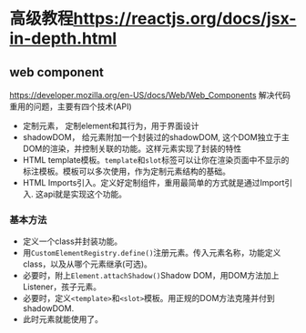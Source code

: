 # 高级教程<https://reactjs.org/docs/jsx-in-depth.html>

## web component

<https://developer.mozilla.org/en-US/docs/Web/Web_Components>
解决代码重用的问题，主要有四个技术(API)

+ 定制元素， 定制element和其行为，用于界面设计
+ shadowDOM， 给元素附加一个封装过的shadowDOM, 这个DOM独立于主DOM的渲染，并控制关联的功能。这样元素实现了封装的特性
+ HTML template模板。`template`和`slot`标签可以让你在渲染页面中不显示的标注模板。模板可以多次使用，作为定制元素结构的基础。
+ HTML Imports引入。定义好定制组件，重用最简单的方式就是通过Import引入. 这api就是实现这个功能。

### 基本方法

+ 定义一个class并封装功能。
+ 用`CustomElementRegistry.define()`注册元素。传入元素名称，功能定义class，以及从哪个元素继承(可选)。
+ 必要时，附上`Element.attachShadow()`Shadow DOM，用DOM方法加上Listener，孩子元素。
+ 必要时，定义`<template>`和`<slot>`模板。用正规的DOM方法克隆并付到shadowDOM.
+ 此时元素就能使用了。


